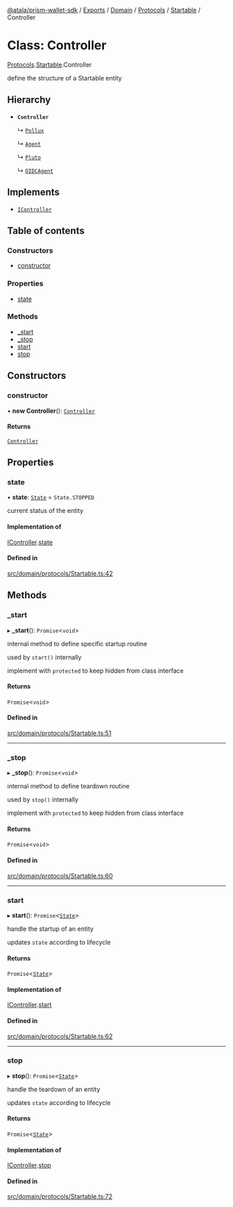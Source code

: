 [@atala/prism-wallet-sdk](../README.md) / [Exports](../modules.md) / [Domain](../modules/Domain.md) / [Protocols](../modules/Domain.Protocols.md) / [Startable](../modules/Domain.Protocols.Startable.md) / Controller

# Class: Controller

[Protocols](../modules/Domain.Protocols.md).[Startable](../modules/Domain.Protocols.Startable.md).Controller

define the structure of a Startable entity

## Hierarchy

- **`Controller`**

  ↳ [`Pollux`](Pollux.md)

  ↳ [`Agent`](Agent.md)

  ↳ [`Pluto`](Pluto-1.md)

  ↳ [`OIDCAgent`](OIDCAgent.md)

## Implements

- [`IController`](../interfaces/Domain.Protocols.Startable.IController.md)

## Table of contents

### Constructors

- [constructor](Domain.Protocols.Startable.Controller.md#constructor)

### Properties

- [state](Domain.Protocols.Startable.Controller.md#state)

### Methods

- [\_start](Domain.Protocols.Startable.Controller.md#_start)
- [\_stop](Domain.Protocols.Startable.Controller.md#_stop)
- [start](Domain.Protocols.Startable.Controller.md#start)
- [stop](Domain.Protocols.Startable.Controller.md#stop)

## Constructors

### constructor

• **new Controller**(): [`Controller`](Domain.Protocols.Startable.Controller.md)

#### Returns

[`Controller`](Domain.Protocols.Startable.Controller.md)

## Properties

### state

• **state**: [`State`](../enums/Domain.Protocols.Startable.State.md) = `State.STOPPED`

current status of the entity

#### Implementation of

[IController](../interfaces/Domain.Protocols.Startable.IController.md).[state](../interfaces/Domain.Protocols.Startable.IController.md#state)

#### Defined in

[src/domain/protocols/Startable.ts:42](https://github.com/hyperledger/identus-edge-agent-sdk-ts/blob/1a3abf65a2f89b4ecd0f28af600329805573d6fc/src/domain/protocols/Startable.ts#L42)

## Methods

### \_start

▸ **_start**(): `Promise`\<`void`\>

internal method to define specific startup routine

used by `start()` internally

implement with `protected` to keep hidden from class interface

#### Returns

`Promise`\<`void`\>

#### Defined in

[src/domain/protocols/Startable.ts:51](https://github.com/hyperledger/identus-edge-agent-sdk-ts/blob/1a3abf65a2f89b4ecd0f28af600329805573d6fc/src/domain/protocols/Startable.ts#L51)

___

### \_stop

▸ **_stop**(): `Promise`\<`void`\>

internal method to define teardown routine

used by `stop()` internally

implement with `protected` to keep hidden from class interface

#### Returns

`Promise`\<`void`\>

#### Defined in

[src/domain/protocols/Startable.ts:60](https://github.com/hyperledger/identus-edge-agent-sdk-ts/blob/1a3abf65a2f89b4ecd0f28af600329805573d6fc/src/domain/protocols/Startable.ts#L60)

___

### start

▸ **start**(): `Promise`\<[`State`](../enums/Domain.Protocols.Startable.State.md)\>

handle the startup of an entity

updates `state` according to lifecycle

#### Returns

`Promise`\<[`State`](../enums/Domain.Protocols.Startable.State.md)\>

#### Implementation of

[IController](../interfaces/Domain.Protocols.Startable.IController.md).[start](../interfaces/Domain.Protocols.Startable.IController.md#start)

#### Defined in

[src/domain/protocols/Startable.ts:62](https://github.com/hyperledger/identus-edge-agent-sdk-ts/blob/1a3abf65a2f89b4ecd0f28af600329805573d6fc/src/domain/protocols/Startable.ts#L62)

___

### stop

▸ **stop**(): `Promise`\<[`State`](../enums/Domain.Protocols.Startable.State.md)\>

handle the teardown of an entity

updates `state` according to lifecycle

#### Returns

`Promise`\<[`State`](../enums/Domain.Protocols.Startable.State.md)\>

#### Implementation of

[IController](../interfaces/Domain.Protocols.Startable.IController.md).[stop](../interfaces/Domain.Protocols.Startable.IController.md#stop)

#### Defined in

[src/domain/protocols/Startable.ts:72](https://github.com/hyperledger/identus-edge-agent-sdk-ts/blob/1a3abf65a2f89b4ecd0f28af600329805573d6fc/src/domain/protocols/Startable.ts#L72)
